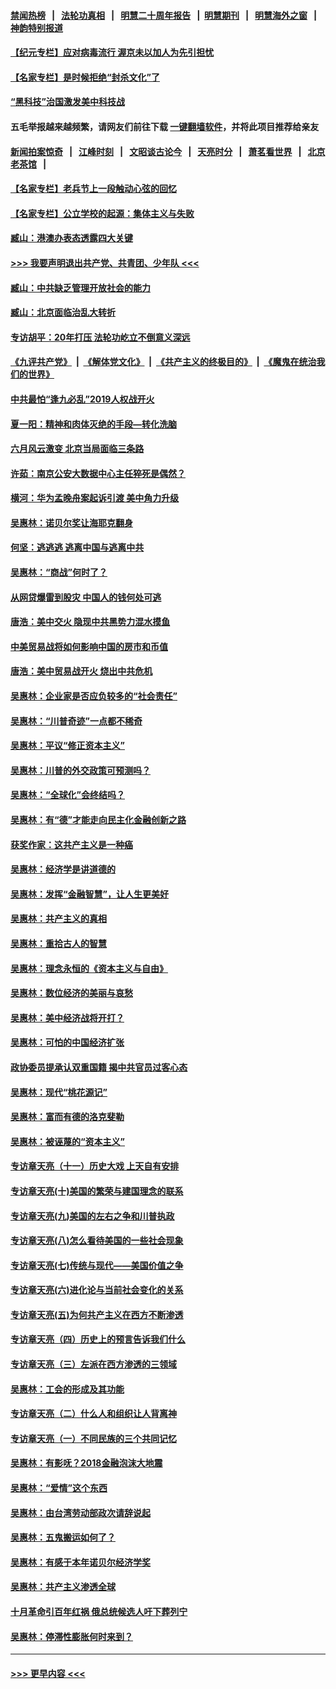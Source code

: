 #### [禁闻热榜](热点新闻.md?=0)  &nbsp;&nbsp;|&nbsp;&nbsp; [法轮功真相](https://github.com/gfw-breaker/truth/blob/master/README.md?=0) &nbsp;&nbsp;|&nbsp;&nbsp; [明慧二十周年报告](https://github.com/gfw-breaker/mh-reports/blob/master/README.md?=0) &nbsp;&nbsp;|&nbsp;&nbsp;[明慧期刊](https://github.com/gfw-breaker/mh-qikan) &nbsp;&nbsp;|&nbsp;&nbsp; [明慧海外之窗](https://github.com/gfw-breaker/mh-news/blob/master/README.md?=0) &nbsp;&nbsp;|&nbsp;&nbsp; [神韵特别报道](https://github.com/gfw-breaker/mh-news/blob/master/shenyun.md?=0)
#### [【纪元专栏】应对病毒流行 渥京未以加人为先引担忧](../pages/nsc423/n11875714.md?t=03052302) 
#### [【名家专栏】是时候拒绝“封杀文化”了](../pages/nsc423/n11814093.md?t=03052302) 
#### [“黑科技”治国激发美中科技战](../pages/nsc423/n11638056.md?t=03052302) 
#### 五毛举报越来越频繁，请网友们前往下载 [一键翻墙软件](https://github.com/gfw-breaker/ssr-accounts)，并将此项目推荐给亲友
#### [新闻拍案惊奇](https://github.com/gfw-breaker/banned-news/blob/master/pages/link4.md) &nbsp;&nbsp;|&nbsp;&nbsp; [江峰时刻](https://github.com/gfw-breaker/banned-news/blob/master/pages/link4.md) &nbsp;&nbsp;|&nbsp;&nbsp; [文昭谈古论今](https://github.com/gfw-breaker/banned-news/blob/master/pages/link4.md) &nbsp;&nbsp;|&nbsp;&nbsp; [天亮时分](https://github.com/gfw-breaker/banned-news/blob/master/pages/link4.md) &nbsp;&nbsp;|&nbsp;&nbsp; [萧茗看世界](https://github.com/gfw-breaker/banned-news/blob/master/pages/link4.md) &nbsp;&nbsp;|&nbsp;&nbsp; [北京老茶馆](https://github.com/gfw-breaker/banned-news/blob/master/pages/link4.md) &nbsp;&nbsp;|&nbsp;&nbsp; 
#### [【名家专栏】老兵节上一段触动心弦的回忆](../pages/nsc423/n11646016.md?t=03052302) 
#### [【名家专栏】公立学校的起源：集体主义与失败](../pages/nsc423/n11601833.md?t=03052302) 
#### [臧山：港澳办表态透露四大关键](../pages/nsc423/n11421628.md?t=03052302) 
#### [>>> 我要声明退出共产党、共青团、少年队 <<<](https://github.com/begood0513/goodnews/blob/master/quit/letter.md) 
#### [臧山：中共缺乏管理开放社会的能力](../pages/nsc423/n11407457.md?t=03052302) 
#### [臧山：北京面临治乱大转折](../pages/nsc423/n11406895.md?t=03052302) 
#### [专访胡平：20年打压 法轮功屹立不倒意义深远](../pages/nsc423/n11398800.md?t=03052302) 
#### [《九评共产党》](https://github.com/begood0513/9ping.md/blob/master/README.md) &nbsp;|&nbsp; [《解体党文化》](../../../../jtdwh.md/blob/master/README.md)  &nbsp;|&nbsp; [《共产主义的终极目的》](../../../../gczydzjmd.md/blob/master/README.md) &nbsp;|&nbsp; [《魔鬼在统治我们的世界》](../../../../mgztzwmdsj.md/blob/master/README.md) 
#### [中共最怕“逢九必乱”2019人权战开火](../pages/nsc423/n11385248.md?t=03052302) 
#### [夏一阳：精神和肉体灭绝的手段—转化洗脑](../pages/nsc423/n11368250.md?t=03052302) 
#### [六月风云激变 北京当局面临三条路](../pages/nsc423/n11313668.md?t=03052302) 
#### [许茹：南京公安大数据中心主任猝死是偶然？](../pages/nsc423/n11064744.md?t=03052302) 
#### [横河：华为孟晚舟案起诉引渡 美中角力升级](../pages/nsc423/n11027230.md?t=03052302) 
#### [吴惠林：诺贝尔奖让海耶克翻身](../pages/nsc423/n10890049.md?t=03052302) 
#### [何坚：逃逃逃 逃离中国与逃离中共](../pages/nsc423/n10592891.md?t=03052302) 
#### [吴惠林：“商战”何时了？](../pages/nsc423/n10573558.md?t=03052302) 
#### [从网贷爆雷到股灾 中国人的钱何处可逃](../pages/nsc423/n10572800.md?t=03052302) 
#### [唐浩：美中交火 隐现中共黑势力混水摸鱼](../pages/nsc423/n10544040.md?t=03052302) 
#### [中美贸易战将如何影响中国的房市和币值](../pages/nsc423/n10543697.md?t=03052302) 
#### [唐浩：美中贸易战开火 烧出中共危机](../pages/nsc423/n10540126.md?t=03052302) 
#### [吴惠林：企业家是否应负较多的“社会责任”](../pages/nsc423/n10535022.md?t=03052302) 
#### [吴惠林：“川普奇迹”一点都不稀奇](../pages/nsc423/n10512808.md?t=03052302) 
#### [吴惠林：平议“修正资本主义”](../pages/nsc423/n10495724.md?t=03052302) 
#### [吴惠林：川普的外交政策可预测吗？](../pages/nsc423/n10462387.md?t=03052302) 
#### [吴惠林：“全球化”会终结吗？](../pages/nsc423/n10452838.md?t=03052302) 
#### [吴惠林：有“德”才能走向民主化金融创新之路](../pages/nsc423/n10432292.md?t=03052302) 
#### [获奖作家：这共产主义是一种癌](../pages/nsc423/n10431541.md?t=03052302) 
#### [吴惠林：经济学是讲道德的](../pages/nsc423/n10398014.md?t=03052302) 
#### [吴惠林：发挥“金融智慧”，让人生更美好](../pages/nsc423/n10375019.md?t=03052302) 
#### [吴惠林：共产主义的真相](../pages/nsc423/n10351394.md?t=03052302) 
#### [吴惠林：重拾古人的智慧](../pages/nsc423/n10337691.md?t=03052302) 
#### [吴惠林：理念永恒的《资本主义与自由》](../pages/nsc423/n10316274.md?t=03052302) 
#### [吴惠林：数位经济的美丽与哀愁](../pages/nsc423/n10292946.md?t=03052302) 
#### [吴惠林：美中经济战将开打？](../pages/nsc423/n10258825.md?t=03052302) 
#### [吴惠林：可怕的中国经济扩张](../pages/nsc423/n10219147.md?t=03052302) 
#### [政协委员提承认双重国籍 揭中共官员过客心态](../pages/nsc423/n10208809.md?t=03052302) 
#### [吴惠林：现代“桃花源记”](../pages/nsc423/n10185234.md?t=03052302) 
#### [吴惠林：富而有德的洛克斐勒](../pages/nsc423/n10142264.md?t=03052302) 
#### [吴惠林：被诬蔑的“资本主义”](../pages/nsc423/n10124816.md?t=03052302) 
#### [专访章天亮（十一）历史大戏 上天自有安排](../pages/nsc423/n10094905.md?t=03052302) 
#### [专访章天亮(十)美国的繁荣与建国理念的联系](../pages/nsc423/n10094899.md?t=03052302) 
#### [专访章天亮(九)美国的左右之争和川普执政](../pages/nsc423/n10094889.md?t=03052302) 
#### [专访章天亮(八)怎么看待美国的一些社会现象](../pages/nsc423/n10094857.md?t=03052302) 
#### [专访章天亮(七)传统与现代——美国价值之争](../pages/nsc423/n10093140.md?t=03052302) 
#### [专访章天亮(六)进化论与当前社会变化的关系](../pages/nsc423/n10092036.md?t=03052302) 
#### [专访章天亮(五)为何共产主义在西方不断渗透](../pages/nsc423/n10083620.md?t=03052302) 
#### [专访章天亮（四）历史上的预言告诉我们什么](../pages/nsc423/n10083606.md?t=03052302) 
#### [专访章天亮（三）左派在西方渗透的三领域](../pages/nsc423/n10081115.md?t=03052302) 
#### [吴惠林：工会的形成及其功能](../pages/nsc423/n10080633.md?t=03052302) 
#### [专访章天亮（二）什么人和组织让人背离神](../pages/nsc423/n10076637.md?t=03052302) 
#### [专访章天亮（一）不同民族的三个共同记忆](../pages/nsc423/n10074188.md?t=03052302) 
#### [吴惠林：有影呒？2018金融泡沫大地震](../pages/nsc423/n10040534.md?t=03052302) 
#### [吴惠林：“爱情”这个东西](../pages/nsc423/n10019423.md?t=03052302) 
#### [吴惠林：由台湾劳动部政次请辞说起](../pages/nsc423/n9979679.md?t=03052302) 
#### [吴惠林：五鬼搬运如何了？](../pages/nsc423/n9925338.md?t=03052302) 
#### [吴惠林：有感于本年诺贝尔经济学奖](../pages/nsc423/n9871883.md?t=03052302) 
#### [吴惠林：共产主义渗透全球](../pages/nsc423/n9812748.md?t=03052302) 
#### [十月革命引百年红祸 俄总统候选人吁下葬列宁](../pages/nsc423/n9810182.md?t=03052302) 
#### [吴惠林：停滞性膨胀何时来到？](../pages/nsc423/n9764136.md?t=03052302) 

----
#### [ >>> 更早内容 <<< ](../indexes/nsc423-earlier.md)
